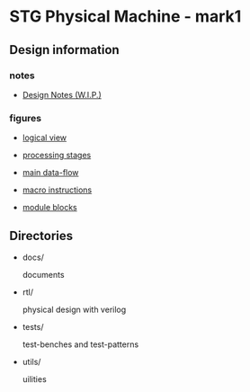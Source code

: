 
STG Physical Machine - mark1
============================

Design information
------------------

### notes

* [Design Notes (W.I.P.)](docs/DesignNotes.md)


### figures

* [logical view](docs/fig/logical_view.svg)

* [processing stages](docs/fig/stages.svg)

* [main data-flow](docs/fig/dataflow.svg)

* [macro instructions](docs/fig/macro_instructions.svg)

* [module blocks](docs/fig/blocks.svg)



Directories
-----------

* docs/

  documents

* rtl/

  physical design with verilog

* tests/

  test-benches and test-patterns

* utils/

  uilities


